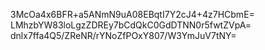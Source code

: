 3McOa4x6BFR+a5ANmN9uA08EBqtI7Y2cJ4+4z7HCbmE=
LMhzbYW83loLgzZDREy7bCdQkC0GdDTNN0r5fwtZVpA=
dnlx7ffa4Q5/ZReNR/rYNoZfPOxY807/W3YmJuV7tNY=
